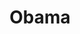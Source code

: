 ---
pid: ch399
title: Obama
location_transcription: City Hall
coordinates: "[-75.162970583176, 39.952352402915]"
zipcode: 
gen_neighborhood: 
neighborhood: 
outside_phl: 
age: '10'
age_range: 6-13
instagram: 
image_file_name: ch_399.jpg
proposal_transcription: Obama is the man in the word
topic: 
topic_summary: 
type: 
keywords_other: 
credit: Heaven
image_labels: 
twitter: 
facebook: 
permalink: "/monuments/ch399/"
layout: item-page
---
